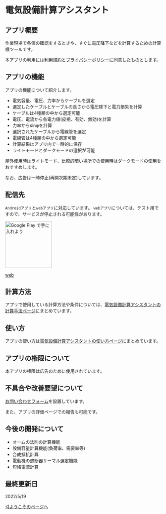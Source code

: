 # 電気設備計算アシスタント

## アプリ概要

作業現場で各値の確認をするときや、すぐに電圧降下などを計算するための計算機ツールです。

本アプリの利用には[利用規約](../common/terms.md)と[プライバシーポリシー](privacypolicy.md)に同意したものとします。


## アプリの機能

アプリの機能について紹介します。

- 電気容量、電圧、力率からケーブルを選定
- 選定したケーブルとケーブルの長さから電圧降下と電力損失を計算
- ケーブルは4種類の中から選定可能
- 電圧、電流から各電力値(皮相、有効、無効)を計算
- 力率からsinφを計算
- 選択されたケーブルから電線管を選定
- 電線管は4種類の中から選定可能
- 計算結果はアプリ内で一時的に保存
- ライトモードとダークモードの選択が可能

屋外使用時はライトモード、比較的暗い場所での使用時はダークモードの使用をおすすめします。

なお、広告は一時停止(再開次期未定)しています。


## 配信先

`Androidアプリ`と`webアプリ`に対応しています。
`webアプリ`については、テスト用ですので、サービスが停止される可能性があります。

<a href='https://play.google.com/store/apps/details?id=com.github.snova301.elec_calculator&pcampaignid=pcampaignidMKT-Other-global-all-co-prtnr-py-PartBadge-Mar2515-1'><img alt='Google Play で手に入れよう' src='https://play.google.com/intl/ja/badges/static/images/badges/ja_badge_web_generic.png' width='150'/></a>


[web](https://ewacdj-3936b.web.app/)



## 計算方法

アプリで使用している計算方法や条件については、[電気設備計算アシスタントの計算手法ページ](method.md)にまとめています。


## 使い方

アプリの使い方は[電気設備計算アシスタントの使い方ページ](howtouse.md)にまとめています。


## アプリの権限について

本アプリの権限は広告のために使用されています。



## 不具合や改善要望について

[お問い合わせフォーム](https://forms.gle/GKC3aTfQ7nXra3y79)を設置しています。

また、アプリの評価ページでの報告も可能です。



## 今後の開発について

- オームの法則の計算機能
- 設備容量計算機能(負荷率、需要率等)
- 合成抵抗計算
- 電動機の遮断器サーマル選定機能
- 短絡電流計算


## 最終更新日

2022/5/19


[◁ようこそのページへ](../index.md)